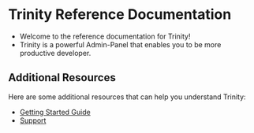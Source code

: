 # Trinity Reference Documentation

- Welcome to the reference documentation for Trinity!
- Trinity is a powerful Admin-Panel that enables you to be more productive developer.

## Additional Resources

Here are some additional resources that can help you understand Trinity:

- [Getting Started Guide](../trinity/installation.md)
- [Support](https://github.com/AbanoubNassem/Trinity/issues)
